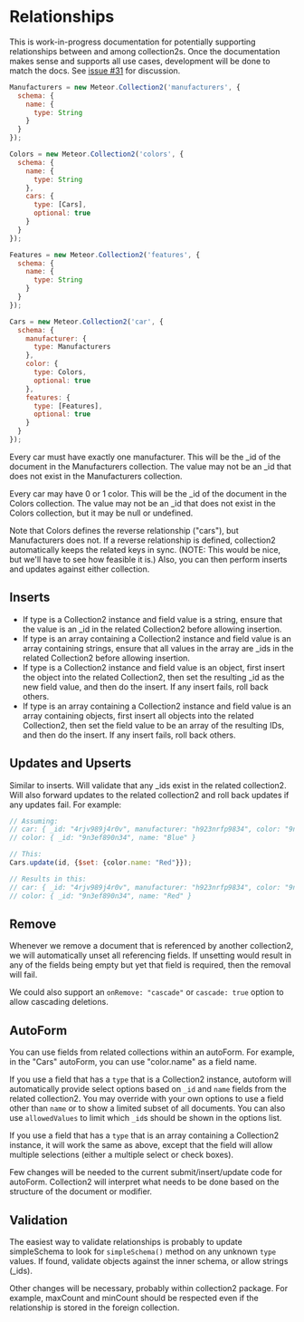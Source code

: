 # Relationships

This is work-in-progress documentation for potentially supporting relationships
between and among collection2s. Once the documentation makes sense and
supports all use cases, development will be done to match the docs. See
[issue #31](https://github.com/aldeed/meteor-collection2/issues/31) for
discussion.

```js
Manufacturers = new Meteor.Collection2('manufacturers', {
  schema: {
    name: {
      type: String
    }
  }
});

Colors = new Meteor.Collection2('colors', {
  schema: {
    name: {
      type: String
    },
    cars: {
      type: [Cars],
      optional: true
    }
  }
});

Features = new Meteor.Collection2('features', {
  schema: {
    name: {
      type: String
    }
  }
});

Cars = new Meteor.Collection2('car', {
  schema: {
    manufacturer: {
      type: Manufacturers
    },
    color: {
      type: Colors,
      optional: true
    },
    features: {
      type: [Features],
      optional: true
    }
  }
});
```

Every car must have exactly one manufacturer. This will be the _id of the
document in the Manufacturers collection. The value may not be an _id that
does not exist in the Manufacturers collection.

Every car may have 0 or 1 color. This will be the _id of the
document in the Colors collection. The value may not be an _id that
does not exist in the Colors collection, but it may be null or undefined.

Note that Colors defines the reverse relationship ("cars"), but Manufacturers
does not. If a reverse relationship is defined, collection2 automatically keeps
the related keys in sync. (NOTE: This would be nice, but we'll have to see how feasible
it is.) Also, you can then perform inserts and updates against either collection.

## Inserts

* If type is a Collection2 instance and field value is a string, ensure that
the value is an _id in the related Collection2 before allowing insertion.
* If type is an array containing a Collection2 instance and field value is an
array containing strings, ensure that all values in the array are _ids in the
related Collection2 before allowing insertion.
* If type is a Collection2 instance and field value is an object, first insert the
object into the related Collection2, then set the resulting _id as the
new field value, and then do the insert. If any insert fails, roll back others.
* If type is an array containing a Collection2 instance and field value is an
array containing objects, first insert all objects into the related Collection2,
then set the field value to be an array of the resulting IDs, and then do the
insert. If any insert fails, roll back others.

## Updates and Upserts

Similar to inserts. Will validate that any _ids exist in the related collection2.
Will also forward updates to the related collection2 and roll back updates if
any updates fail. For example:

```js
// Assuming:
// car: { _id: "4rjv989j4r0v", manufacturer: "h923nrfp9834", color: "9n3ef890n34" }
// color: { _id: "9n3ef890n34", name: "Blue" }

// This:
Cars.update(id, {$set: {color.name: "Red"}});

// Results in this:
// car: { _id: "4rjv989j4r0v", manufacturer: "h923nrfp9834", color: "9n3ef890n34" }
// color: { _id: "9n3ef890n34", name: "Red" }
```

## Remove

Whenever we remove a document that is referenced by another collection2, we
will automatically unset all referencing fields. If unsetting would result in
any of the fields being empty but yet that field is required, then the removal
will fail.

We could also support an `onRemove: "cascade"` or `cascade: true` option to
allow cascading deletions.

## AutoForm

You can use fields from related collections within an autoForm. For example,
in the "Cars" autoForm, you can use "color.name" as a field name.

If you use a field that has a `type` that is a Collection2 instance, autoform
will automatically provide select options based on `_id` and `name` fields
from the related collection2. You may override with your own options to use
a field other than `name` or to show a limited subset of all documents. You can
also use `allowedValues` to limit which `_id`s should be shown in the options list.

If you use a field that has a `type` that is an array containing a
Collection2 instance, it will work the same as above, except that the field
will allow multiple selections (either a multiple select or check boxes).

Few changes will be needed to the current submit/insert/update code for autoForm.
Collection2 will interpret what needs to be done based on the structure of the
document or modifier.

## Validation

The easiest way to validate relationships is probably to update simpleSchema to
look for `simpleSchema()` method on any unknown `type` values. If found, validate
objects against the inner schema, or allow strings (_ids).

Other changes will be necessary, probably within collection2 package. For example,
maxCount and minCount should be respected even if the relationship is stored in
the foreign collection.
